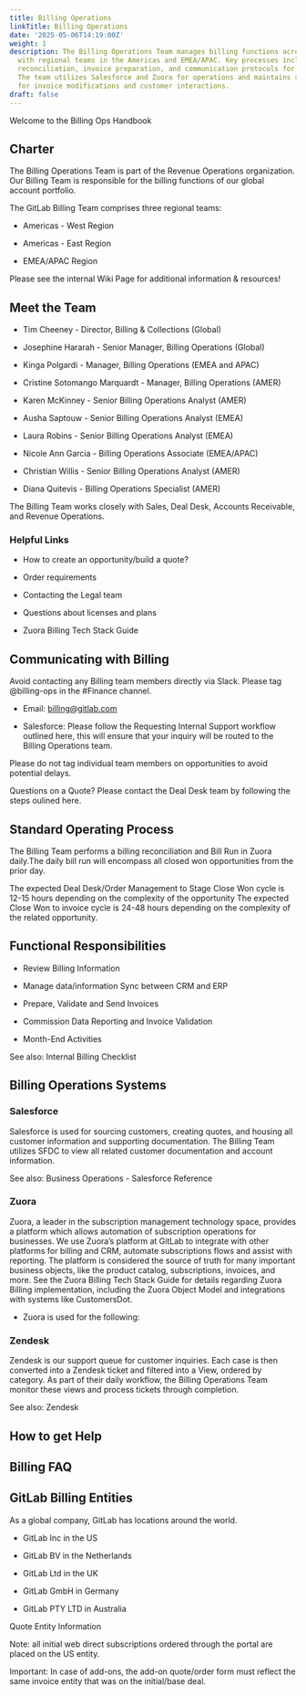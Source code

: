 ```yaml
---
title: Billing Operations
linkTitle: Billing Operations
date: '2025-05-06T14:19:00Z'
weight: 1
description: The Billing Operations Team manages billing functions across global accounts,
  with regional teams in the Americas and EMEA/APAC. Key processes include daily billing
  reconciliation, invoice preparation, and communication protocols for inquiries.
  The team utilizes Salesforce and Zuora for operations and maintains strict guidelines
  for invoice modifications and customer interactions.
draft: false
---
```



<!-- Unsupported block type: image -->

Welcome to the Billing Ops Handbook

## Charter

The Billing Operations Team is part of the Revenue Operations organization. Our Billing Team is responsible for the billing functions of our global account portfolio.

The GitLab Billing Team comprises three regional teams:

- Americas - West Region

- Americas - East Region

- EMEA/APAC Region

Please see the internal Wiki Page for additional information & resources!

## Meet the Team

- Tim Cheeney - Director, Billing & Collections (Global)

- Josephine Hararah - Senior Manager, Billing Operations (Global)

- Kinga Polgardi - Manager, Billing Operations (EMEA and APAC)

- Cristine Sotomango Marquardt - Manager, Billing Operations (AMER)

- Karen McKinney - Senior Billing Operations Analyst (AMER)

- Ausha Saptouw - Senior Billing Operations Analyst (EMEA)

- Laura Robins - Senior Billing Operations Analyst (EMEA)

- Nicole Ann Garcia - Billing Operations Associate (EMEA/APAC)

- Christian Willis - Senior Billing Operations Analyst (AMER)

- Diana Quitevis - Billing Operations Specialist (AMER)

The Billing Team works closely with Sales, Deal Desk, Accounts Receivable, and Revenue Operations.

### Helpful Links

- How to create an opportunity/build a quote?

- Order requirements

- Contacting the Legal team

- Questions about licenses and plans

- Zuora Billing Tech Stack Guide

## Communicating with Billing

Avoid contacting any Billing team members directly via Slack. Please tag @billing-ops in the #Finance channel.

- Email: billing@gitlab.com

- Salesforce: Please follow the Requesting Internal Support workflow outlined here, this will ensure that your inquiry will be routed to the Billing Operations team.

Please do not tag individual team members on opportunities to avoid potential delays.

Questions on a Quote? Please contact the Deal Desk team by following the steps oulined here.

## Standard Operating Process

The Billing Team performs a billing reconciliation and Bill Run in Zuora daily.The daily bill run will encompass all closed won opportunities from the prior day.

The expected Deal Desk/Order Management to Stage Close Won cycle is 12-15 hours depending on the complexity of the opportunity The expected Close Won to invoice cycle is 24-48 hours depending on the complexity of the related opportunity.

> 

## Functional Responsibilities

- Review Billing Information 

- Manage data/information Sync between CRM and ERP 

- Prepare, Validate and Send Invoices

- Commission Data Reporting and Invoice Validation

- Month-End Activities 

See also: Internal Billing Checklist

## Billing Operations Systems

### Salesforce

Salesforce is used for sourcing customers, creating quotes, and housing all customer information and supporting documentation. The Billing Team utilizes SFDC to view all related customer documentation and account information.

See also: Business Operations - Salesforce Reference

### Zuora

Zuora, a leader in the subscription management technology space, provides a platform which allows automation of subscription operations for businesses. We use Zuora’s platform at GitLab to integrate with other platforms for billing and CRM, automate subscriptions flows and assist with reporting. The platform is considered the source of truth for many important business objects, like the product catalog, subscriptions, invoices, and more. See the Zuora Billing Tech Stack Guide for details regarding Zuora Billing implementation, including the Zuora Object Model and integrations with systems like CustomersDot.

- Zuora is used for the following: 

> 

### Zendesk

Zendesk is our support queue for customer inquiries. Each case is then converted into a Zendesk ticket and filtered into a View, ordered by category. As part of their daily workflow, the Billing Operations Team monitor these views and process tickets through completion.

See also: Zendesk

## How to get Help

<!-- Unsupported block type: toggle -->

<!-- Unsupported block type: toggle -->

<!-- Unsupported block type: toggle -->

## Billing FAQ

<!-- Unsupported block type: toggle -->

<!-- Unsupported block type: toggle -->

<!-- Unsupported block type: toggle -->

<!-- Unsupported block type: toggle -->

<!-- Unsupported block type: toggle -->

<!-- Unsupported block type: toggle -->

<!-- Unsupported block type: toggle -->

## GitLab Billing Entities

As a global company, GitLab has locations around the world.

- GitLab Inc in the US

- GitLab BV in the Netherlands

- GitLab Ltd in the UK

- GitLab GmbH in Germany

- GitLab PTY LTD in Australia

Quote Entity Information

Note: all initial web direct subscriptions ordered through the portal are placed on the US entity.

> 

Important: In case of add-ons, the add-on quote/order form must reflect the same invoice entity that was on the initial/base deal.